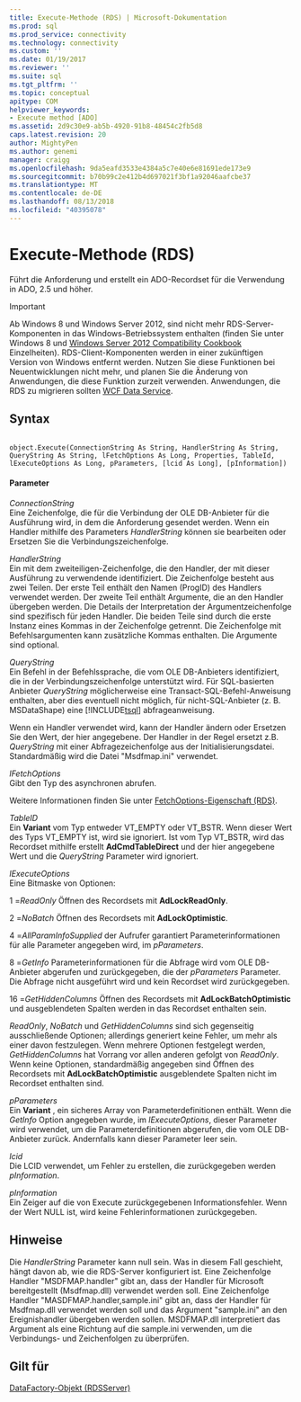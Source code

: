 ```yaml
---
title: Execute-Methode (RDS) | Microsoft-Dokumentation
ms.prod: sql
ms.prod_service: connectivity
ms.technology: connectivity
ms.custom: ''
ms.date: 01/19/2017
ms.reviewer: ''
ms.suite: sql
ms.tgt_pltfrm: ''
ms.topic: conceptual
apitype: COM
helpviewer_keywords:
- Execute method [ADO]
ms.assetid: 2d9c30e9-ab5b-4920-91b8-48454c2fb5d8
caps.latest.revision: 20
author: MightyPen
ms.author: genemi
manager: craigg
ms.openlocfilehash: 9da5eafd3533e4384a5c7e40e6e81691ede173e9
ms.sourcegitcommit: b70b99c2e412b4d697021f3bf1a92046aafcbe37
ms.translationtype: MT
ms.contentlocale: de-DE
ms.lasthandoff: 08/13/2018
ms.locfileid: "40395078"
---
```

# <a name="execute-method-rds"></a>Execute-Methode (RDS)
Führt die Anforderung und erstellt ein ADO-Recordset für die Verwendung in ADO, 2.5 und höher.  
  
> [!IMPORTANT]
>  Ab Windows 8 und Windows Server 2012, sind nicht mehr RDS-Server-Komponenten in das Windows-Betriebssystem enthalten (finden Sie unter Windows 8 und [Windows Server 2012 Compatibility Cookbook](https://www.microsoft.com/en-us/download/details.aspx?id=27416) Einzelheiten). RDS-Client-Komponenten werden in einer zukünftigen Version von Windows entfernt werden. Nutzen Sie diese Funktionen bei Neuentwicklungen nicht mehr, und planen Sie die Änderung von Anwendungen, die diese Funktion zurzeit verwenden. Anwendungen, die RDS zu migrieren sollten [WCF Data Service](http://go.microsoft.com/fwlink/?LinkId=199565).  
  
## <a name="syntax"></a>Syntax  
  
```  
  
object.Execute(ConnectionString As String, HandlerString As String, QueryString As String, lFetchOptions As Long, Properties, TableId, lExecuteOptions As Long, pParameters, [lcid As Long], [pInformation])  
```  
  
#### <a name="parameters"></a>Parameter  
 *ConnectionString*  
 Eine Zeichenfolge, die für die Verbindung der OLE DB-Anbieter für die Ausführung wird, in dem die Anforderung gesendet werden. Wenn ein Handler mithilfe des Parameters *HandlerString* können sie bearbeiten oder Ersetzen Sie die Verbindungszeichenfolge.  
  
 *HandlerString*  
 Ein mit dem zweiteiligen-Zeichenfolge, die den Handler, der mit dieser Ausführung zu verwendende identifiziert. Die Zeichenfolge besteht aus zwei Teilen. Der erste Teil enthält den Namen (ProgID) des Handlers verwendet werden. Der zweite Teil enthält Argumente, die an den Handler übergeben werden. Die Details der Interpretation der Argumentzeichenfolge sind spezifisch für jeden Handler. Die beiden Teile sind durch die erste Instanz eines Kommas in der Zeichenfolge getrennt. Die Zeichenfolge mit Befehlsargumenten kann zusätzliche Kommas enthalten. Die Argumente sind optional.  
  
 *QueryString*  
 Ein Befehl in der Befehlssprache, die vom OLE DB-Anbieters identifiziert, die in der Verbindungszeichenfolge unterstützt wird. Für SQL-basierten Anbieter *QueryString* möglicherweise eine Transact-SQL-Befehl-Anweisung enthalten, aber dies eventuell nicht möglich, für nicht-SQL-Anbieter (z. B. MSDataShape) eine [!INCLUDE[tsql](../../../includes/tsql-md.md)] abfrageanweisung.  
  
 Wenn ein Handler verwendet wird, kann der Handler ändern oder Ersetzen Sie den Wert, der hier angegebene. Der Handler in der Regel ersetzt z.B. *QueryString* mit einer Abfragezeichenfolge aus der Initialisierungsdatei. Standardmäßig wird die Datei "Msdfmap.ini" verwendet.  
  
 *lFetchOptions*  
 Gibt den Typ des asynchronen abrufen.  
  
 Weitere Informationen finden Sie unter [FetchOptions-Eigenschaft (RDS)](../../../ado/reference/rds-api/fetchoptions-property-rds.md).  
  
 *TableID*  
 Ein **Variant** vom Typ entweder VT_EMPTY oder VT_BSTR. Wenn dieser Wert des Typs VT_EMPTY ist, wird sie ignoriert. Ist vom Typ VT_BSTR, wird das Recordset mithilfe erstellt **AdCmdTableDirect** und der hier angegebene Wert und die *QueryString* Parameter wird ignoriert.  
  
 *lExecuteOptions*  
 Eine Bitmaske von Optionen:  
  
 1 =*ReadOnly* Öffnen des Recordsets mit **AdLockReadOnly**.  
  
 2 =*NoBatch* Öffnen des Recordsets mit **AdLockOptimistic**.  
  
 4 =*AllParamInfoSupplied* der Aufrufer garantiert Parameterinformationen für alle Parameter angegeben wird, im *pParameters*.  
  
 8 =*GetInfo* Parameterinformationen für die Abfrage wird vom OLE DB-Anbieter abgerufen und zurückgegeben, die der *pParameters* Parameter. Die Abfrage nicht ausgeführt wird und kein Recordset wird zurückgegeben.  
  
 16 =*GetHiddenColumns* Öffnen des Recordsets mit **AdLockBatchOptimistic** und ausgeblendeten Spalten werden in das Recordset enthalten sein.  
  
 *ReadOnly*, *NoBatch* und *GetHiddenColumns* sind sich gegenseitig ausschließende Optionen; allerdings generiert keine Fehler, um mehr als einer davon festzulegen. Wenn mehrere Optionen festgelegt werden, *GetHiddenColumns* hat Vorrang vor allen anderen gefolgt von *ReadOnly*. Wenn keine Optionen, standardmäßig angegeben sind Öffnen des Recordsets mit **AdLockBatchOptimistic** ausgeblendete Spalten nicht im Recordset enthalten sind.  
  
 *pParameters*  
 Ein **Variant** , ein sicheres Array von Parameterdefinitionen enthält. Wenn die *GetInfo* Option angegeben wurde, im *lExecuteOptions*, dieser Parameter wird verwendet, um die Parameterdefinitionen abgerufen, die vom OLE DB-Anbieter zurück. Andernfalls kann dieser Parameter leer sein.  
  
 *lcid*  
 Die LCID verwendet, um Fehler zu erstellen, die zurückgegeben werden *pInformation*.  
  
 *pInformation*  
 Ein Zeiger auf die von Execute zurückgegebenen Informationsfehler. Wenn der Wert NULL ist, wird keine Fehlerinformationen zurückgegeben.  
  
## <a name="remarks"></a>Hinweise  
 Die *HandlerString* Parameter kann null sein. Was in diesem Fall geschieht, hängt davon ab, wie die RDS-Server konfiguriert ist. Eine Zeichenfolge Handler "MSDFMAP.handler" gibt an, dass der Handler für Microsoft bereitgestellt (Msdfmap.dll) verwendet werden soll. Eine Zeichenfolge Handler "MASDFMAP.handler,sample.ini" gibt an, dass der Handler für Msdfmap.dll verwendet werden soll und das Argument "sample.ini" an den Ereignishandler übergeben werden sollen. MSDFMAP.dll interpretiert das Argument als eine Richtung auf die sample.ini verwenden, um die Verbindungs- und Zeichenfolgen zu überprüfen.  
  
## <a name="applies-to"></a>Gilt für  
 [DataFactory-Objekt (RDSServer)](../../../ado/reference/rds-api/datafactory-object-rdsserver.md)


